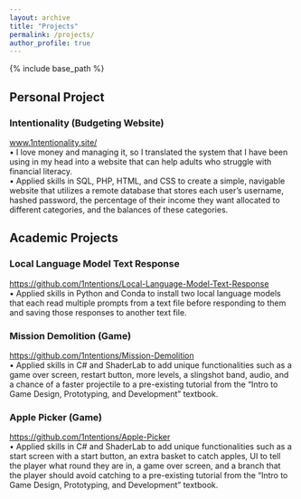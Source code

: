 ```yaml
---
layout: archive
title: "Projects"
permalink: /projects/
author_profile: true
---
```


{% include base_path %}


## Personal Project  
### Intentionality (Budgeting Website)  
www.1ntentionality.site/  
•	I love money and managing it, so I translated the system that I have been using in my head into a website that can help adults who struggle with financial literacy.  
•	Applied skills in SQL, PHP, HTML, and CSS to create a simple, navigable website that utilizes a remote database that stores each user’s username, hashed password, the percentage of their income they want allocated to different categories, and the balances of these categories.  

## Academic Projects  
### Local Language Model Text Response  
https://github.com/1ntentions/Local-Language-Model-Text-Response  
•	Applied skills in Python and Conda to install two local language models that each read multiple prompts from a text file before responding to them and saving those responses to another text file.  
### Mission Demolition (Game)  
https://github.com/1ntentions/Mission-Demolition  
•	Applied skills in C# and ShaderLab to add unique functionalities such as a game over screen, restart button, more levels, a slingshot band, audio, and a chance of a faster projectile to a pre-existing tutorial from the “Intro to Game Design, Prototyping, and Development” textbook.  
### Apple Picker (Game)  
https://github.com/1ntentions/Apple-Picker  
•	Applied skills in C# and ShaderLab to add unique functionalities such as a start screen with a start button, an extra basket to catch apples, UI to tell the player what round they are in, a game over screen, and a branch that the player should avoid catching to a pre-existing tutorial from the “Intro to Game Design, Prototyping, and Development” textbook.
